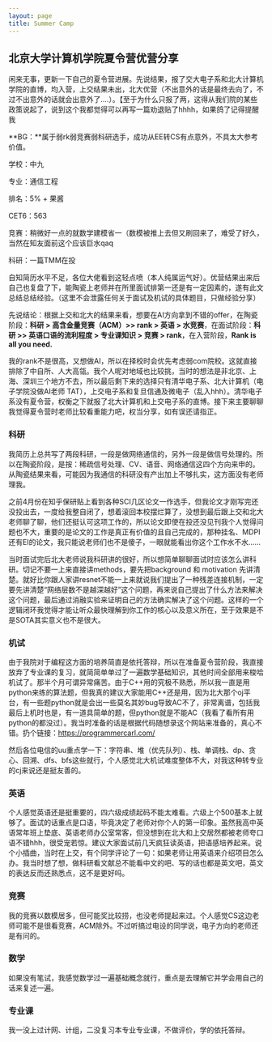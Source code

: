 ```yaml
---
layout: page
title: Summer Camp
---
```


## 北京大学计算机学院夏令营优营分享

闲来无事，更新一下自己的夏令营进展。先说结果，报了交大电子系和北大计算机学院的直博，均入营，上交结果未出，北大优营（不出意外的话是最终去向了，不过不出意外的话就会出意外了....）。【至于为什么只报了两，这得从我们院的某些政策说起了，说到这个我都觉得可以再写一篇劝退贴了hhhh，如果鸽了记得提醒我

**BG：**属于弱rk弱竞赛弱科研选手，成功从EE转CS有点意外，不具太大参考价值。

学校：中九

专业：通信工程

排名：5% + 果酱

CET6：563

竞赛：稍微好一点的就数学建模省一（数模被推上去但又刷回来了，难受了好久，当然在知友面前这个应该巨水qaq

科研：一篇TMM在投

自知简历水平不足，各位大佬看到这轻点喷（本人纯属运气好）。优营结果出来后自己也复盘了下，能陶瓷上老师并在所里面试排第一还是有一定因素的，遂有此文总结总结经验。（这里不会泄露任何关于面试及机试的具体题目，只做经验分享）

先说结论：根据上交和北大的结果来看，想要在AI方向拿到不错的offer，在陶瓷阶段：**科研 > 高含金量竞赛（ACM）>>  rank > 英语 > 水竞赛**，在面试阶段：**科研 >>  英语口语的流利程度 > 专业课知识 > 竞赛 > rank**，在入营阶段，**Rank is all you need.** 

我的rank不是很高，又想做AI，所以在择校时会优先考虑弱com院校。这就直接排除了中自所、人大高瓴。我个人呢对地域也比较挑，当时的想法是非北京、上海、深圳三个地方不去，所以最后剩下来的选择只有清华电子系、北大计算机（电子学院没做AI老师 TAT），上交电子系和复旦信通及微电子（乱入hhh）。清华电子系没有夏令营，权衡之下就报了北大计算机和上交电子系的直博。接下来主要聊聊我觉得夏令营时老师比较看重能力吧，权当分享，如有误还请指正。

### 科研

我简历上总共写了两段科研，一段是做网络通信的，另外一段是做信号处理的。所以在陶瓷阶段，是按：稀疏信号处理、CV、语音、网络通信这四个方向来申的。从陶瓷结果来看，可能因为我通信的科研没有产出加上不够扎实，这方面没有老师理我。

之前4月份在知乎保研贴上看到各种SCI几区论文一作选手，但我论文才刚写完还没投出去，一度给我整自闭了，想着滚回本校摆烂算了，没想到最后跟上交和北大老师聊了聊，他们还挺认可这项工作的，所以论文即使在投还没见刊我个人觉得问题也不大，重要的是论文的工作是真正有价值的且自己完成的，那种挂名、MDPI还有EI的论文，我只能说老师们也不是傻子，一眼就能看出你这个工作水不水......

当时面试完后北大老师说我科研讲的很好，所以想简单聊聊面试时应该怎么讲科研。切记不要一上来直接讲methods，要先把background 和 motivation 先讲清楚。就好比你跟人家讲resnet不能一上来就说我们提出了一种残差连接机制，一定要先讲清楚“网络层数不是越深越好”这个问题，再来说自己提出了什么方法来解决这个问题，最后通过消融实验来证明自己的方法确实解决了这个问题。这样的一个逻辑闭环我觉得才能让听众最快理解到你工作的核心以及意义所在，至于效果是不是SOTA其实意义也不是很大。

### 机试

由于我院对于编程这方面的培养简直是依托答辩，所以在准备夏令营阶段，我直接放弃了专业课的复习，就简简单单过了一遍数学基础知识，其他时间全部用来梭哈机试了。那半个月可谓异常痛苦。由于C++用的究极不熟悉，所以我一直是用python来练的算法题，但我真的建议大家能用C++还是用，因为北大那个oj平台，有一些题python就是会出一些莫名其妙bug导致AC不了，非常离谱，包括我最后上机时也是，有一道具简单的题，但python就是不能AC（我看了看所有用python的都没过）。我当时准备的话是根据代码随想录这个网站来准备的，真心不错。扔个链接：https://programmercarl.com/

然后各位电信的uu重点学一下：字符串、堆（优先队列）、栈、单调栈、dp、贪心、回溯、dfs、bfs这些就行，个人感觉北大机试难度整体不大，对我这种转专业的cj来说还是挺友善的。

### 英语

个人感觉英语还是挺重要的，四六级成绩起码不能太难看。六级上个500基本上就够了。面试的话重点是口语，毕竟决定了老师对你个人的第一印象。虽然我高中英语常年班上垫底、英语老师办公室常客，但没想到在北大和上交居然都被老师夸口语不错hhh，很受宠若惊。建议大家面试前几天疯狂读英语，把语感培养起来。说个小插曲，当时在上交，有个同学评论了一句：如果老师让用英语来介绍项目怎么办。我当时想了想，做科研看文献总不能看中文的吧、写的话也都是英文吧，英文的表达反而还熟悉点，这不是更好吗。

### 竞赛

我的竞赛以数模居多，但可能奖比较捞，也没老师提起来过。个人感觉CS这边老师可能不是很看竞赛，ACM除外。不过听搞过电设的同学说，电子方向的老师还是有问的。

### 数学

如果没有笔试，我感觉数学过一遍基础概念就行，重点是去理解它并学会用自己的话来复述一遍。

### 专业课

我一没上过计网、计组，二没复习本专业专业课，不做评价，学的依托答辩。